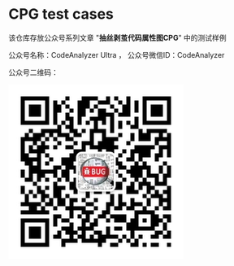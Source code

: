 # CPG test cases

该仓库存放公众号系列文章 "**抽丝剥茧代码属性图CPG**" 中的测试样例

公众号名称：CodeAnalyzer Ultra  ， 公众号微信ID：CodeAnalyzer

公众号二维码：

![Alt text](src/main/resources/CodeAnalyzer_ewm.jpg)